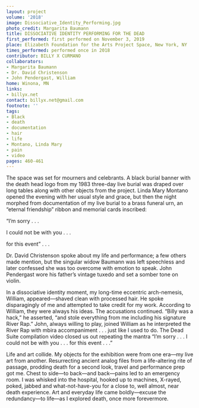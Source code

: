 ```yaml
---
layout: project
volume: '2018'
image: Dissociative_Identity_Performing.jpg
photo_credit: Margarita Baumann
title: DISSOCIATIVE IDENTITY PERFORMING FOR THE DEAD
first_performed: first performed on November 3, 2019
place: Elizabeth Foundation for the Arts Project Space, New York, NY
times_performed: performed once in 2018
contributor: BILLY X CURMANO
collaborators: 
- Margarita Baumann
- Dr. David Christenson
- John Pendergast, William
home: Winona, MN
links:
- billyx.net
contact: billyx.net@gmail.com
footnote: ''
tags:
- Black
- death
- documentation
- hair
- life
- Montano, Linda Mary
- pain
- video
pages: 460-461
---
```


The space was set for mourners and celebrants. A black burial banner with the death head logo from my 1983 three-day live burial was draped over long tables along with other objects from the project. Linda Mary Montano opened the evening with her usual style and grace, but then the night morphed from documentation of my live burial to a brass funeral urn, an “eternal friendship” ribbon and memorial cards inscribed:

“I’m sorry . . .

I could not be with you . . .

for this event” . . .

Dr. David Christenson spoke about my life and performance; a few others made mention, but the singular widow Baumann was left speechless and later confessed she was too overcome with emotion to speak. John Pendergast wore his father’s vintage tuxedo and set a somber tone on violin.

In a dissociative identity moment, my long-time eccentric arch-nemesis, William, appeared—shaved clean with processed hair. He spoke disparagingly of me and attempted to take credit for my work. According to William, they were always his ideas. The accusations continued. “Billy was a hack,” he asserted, “and stole everything from me including his signature River Rap.” John, always willing to play, joined William as he interpreted the River Rap with mbira accompaniment . . . just like I used to do. The Dead Suite compilation video closed us out repeating the mantra “I’m sorry . . . I could not be with you . . . for this event . . .”

Life and art collide. My objects for the exhibition were from one era—my live art from another. Resurrecting ancient analog files from a life-altering rite of passage, prodding death for a second look, travel and performance prep got me. Chest to side—to back—and back—pains led to an emergency room. I was whisked into the hospital, hooked up to machines, X-rayed, poked, jabbed and what-not-have-you for a close to, well almost, near death experience. Art and everyday life came boldly—excuse the redundancy—to life—as I explored death, once more forevermore.
